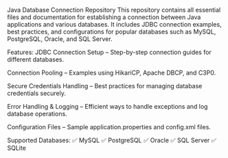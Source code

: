 Java Database Connection Repository
This repository contains all essential files and documentation for establishing a connection between Java applications and various databases. It includes JDBC connection examples, best practices, and configurations for popular databases such as MySQL, PostgreSQL, Oracle, and SQL Server.

Features:
JDBC Connection Setup – Step-by-step connection guides for different databases.

Connection Pooling – Examples using HikariCP, Apache DBCP, and C3P0.

Secure Credentials Handling – Best practices for managing database credentials securely.

Error Handling & Logging – Efficient ways to handle exceptions and log database operations.

Configuration Files – Sample application.properties and config.xml files.

Supported Databases:
✅ MySQL
✅ PostgreSQL
✅ Oracle
✅ SQL Server
✅ SQLite
